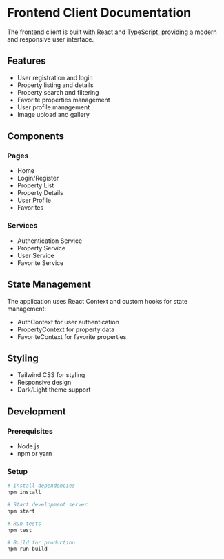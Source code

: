 # Frontend Client Documentation

The frontend client is built with React and TypeScript, providing a modern and responsive user interface.

## Features

- User registration and login
- Property listing and details
- Property search and filtering
- Favorite properties management
- User profile management
- Image upload and gallery

## Components

### Pages
- Home
- Login/Register
- Property List
- Property Details
- User Profile
- Favorites

### Services
- Authentication Service
- Property Service
- User Service
- Favorite Service

## State Management

The application uses React Context and custom hooks for state management:
- AuthContext for user authentication
- PropertyContext for property data
- FavoriteContext for favorite properties

## Styling

- Tailwind CSS for styling
- Responsive design
- Dark/Light theme support

## Development

### Prerequisites
- Node.js
- npm or yarn

### Setup
```bash
# Install dependencies
npm install

# Start development server
npm start

# Run tests
npm test

# Build for production
npm run build
```
